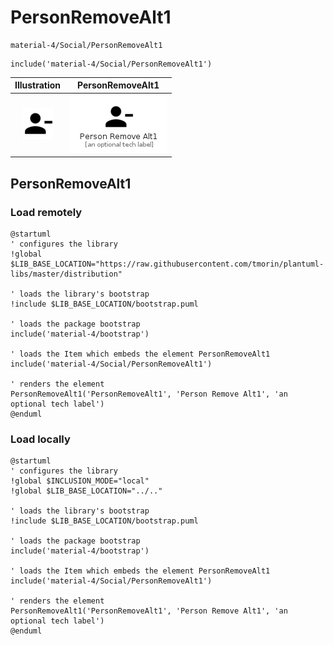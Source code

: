 # PersonRemoveAlt1


```text
material-4/Social/PersonRemoveAlt1
```

```text
include('material-4/Social/PersonRemoveAlt1')
```



| Illustration | PersonRemoveAlt1 |
| :---: | :---: |
| ![illustration for Illustration](../../material-4/Social/PersonRemoveAlt1.png) | ![illustration for PersonRemoveAlt1](../../material-4/Social/PersonRemoveAlt1.Local.png) |




## PersonRemoveAlt1

### Load remotely
```plantuml
@startuml
' configures the library
!global $LIB_BASE_LOCATION="https://raw.githubusercontent.com/tmorin/plantuml-libs/master/distribution"

' loads the library's bootstrap
!include $LIB_BASE_LOCATION/bootstrap.puml

' loads the package bootstrap
include('material-4/bootstrap')

' loads the Item which embeds the element PersonRemoveAlt1
include('material-4/Social/PersonRemoveAlt1')

' renders the element
PersonRemoveAlt1('PersonRemoveAlt1', 'Person Remove Alt1', 'an optional tech label')
@enduml
```

### Load locally
```plantuml
@startuml
' configures the library
!global $INCLUSION_MODE="local"
!global $LIB_BASE_LOCATION="../.."

' loads the library's bootstrap
!include $LIB_BASE_LOCATION/bootstrap.puml

' loads the package bootstrap
include('material-4/bootstrap')

' loads the Item which embeds the element PersonRemoveAlt1
include('material-4/Social/PersonRemoveAlt1')

' renders the element
PersonRemoveAlt1('PersonRemoveAlt1', 'Person Remove Alt1', 'an optional tech label')
@enduml
```

